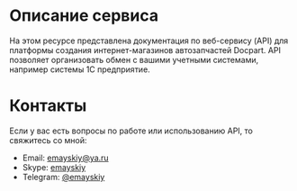 # Описание сервиса

На этом ресурсе представлена документация по веб-сервису (API) для платформы создания интернет-магазинов автозапчастей Docpart. 
API позволяет организовать обмен с вашими учетными системами, например системы 1С предприятие.


# Контакты
Если у вас есть вопросы по работе или использованию API, то свяжитесь со мной:

- Email: [emayskiy@ya.ru](mailto:emayskiy@ya.ru)
- Skype: [emayskiy](skype:username?chat)
- Telegram: [@emayskiy](https://t.me/emayskiy)



